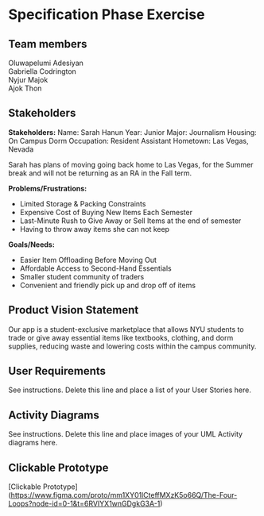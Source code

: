 # Specification Phase Exercise

## Team members
Oluwapelumi Adesiyan <br />
Gabriella Codrington <br />
Nyjur Majok <br />
Ajok Thon

## Stakeholders
**Stakeholders:**
Name: Sarah Hanun
Year: Junior
Major: Journalism
Housing: On Campus Dorm
Occupation: Resident Assistant
Hometown: Las Vegas, Nevada

Sarah has plans of moving going back home to Las Vegas, for the Summer break and will not be returning as an RA in the Fall term.

**Problems/Frustrations:**
- Limited Storage & Packing Constraints
- Expensive Cost of Buying New Items Each Semester
- Last-Minute Rush to Give Away or Sell Items at the end of semester
- Having to throw away items she can not keep 

**Goals/Needs:**
- Easier Item Offloading Before Moving Out
- Affordable Access to Second-Hand Essentials
- Smaller student community of traders 
- Convenient and friendly pick up and drop off of items


## Product Vision Statement
Our app is a student-exclusive marketplace that allows NYU students to trade or give away essential items like textbooks, clothing, and dorm supplies, reducing waste and lowering costs within the campus community.

## User Requirements

See instructions. Delete this line and place a list of your User Stories here.

## Activity Diagrams

See instructions. Delete this line and place images of your UML Activity diagrams here.

## Clickable Prototype
[Clickable Prototype] (https://www.figma.com/proto/mm1XY01lCteffMXzK5o66Q/The-Four-Loops?node-id=0-1&t=6RVIYX1wnGDgkG3A-1)

